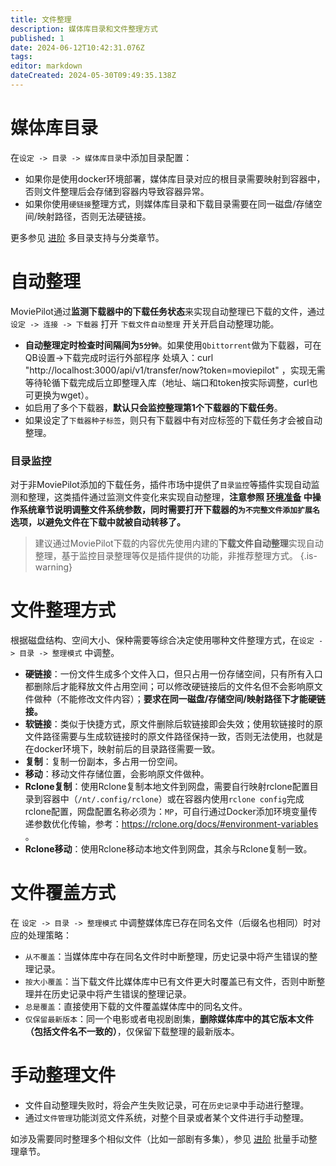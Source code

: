 ```yaml
---
title: 文件整理
description: 媒体库目录和文件整理方式
published: 1
date: 2024-06-12T10:42:31.076Z
tags: 
editor: markdown
dateCreated: 2024-05-30T09:49:35.138Z
---
```


# 媒体库目录

在`设定 -> 目录 -> 媒体库目录`中添加目录配置：
- 如果你是使用docker环境部署，媒体库目录对应的根目录需要映射到容器中，否则文件整理后会存储到容器内导致容器异常。
- 如果你使用`硬链接`整理方式，则媒体库目录和下载目录需要在同一磁盘/存储空间/映射路径，否则无法硬链接。

更多参见 [进阶](/advanced) 多目录支持与分类章节。

# 自动整理
MoviePilot通过**监测下载器中的下载任务状态**来实现自动整理已下载的文件，通过`设定 -> 连接 -> 下载器` 打开 `下载文件自动整理` 开关开启自动整理功能。
- **自动整理定时检查时间隔间为`5分钟`**。如果使用`Qbittorrent`做为下载器，可在 QB设置->下载完成时运行外部程序 处填入：curl "http://localhost:3000/api/v1/transfer/now?token=moviepilot" ，实现无需等待轮循下载完成后立即整理入库（地址、端口和token按实际调整，curl也可更换为wget）。
- 如启用了多个下载器，**默认只会监控整理第1个下载器的下载任务**。
- 如果设定了`下载器种子标签`，则只有下载器中有对应标签的下载任务才会被自动整理。

### 目录监控
对于非MoviePilot添加的下载任务，插件市场中提供了`目录监控`等插件实现自动监测和整理，这类插件通过监测文件变化来实现自动整理，**注意参照 [环境准备](/ready) 中操作系统章节说明调整文件系统参数，同时需要打开下载器的`为不完整文件添加扩展名`选项，以避免文件在下载中就被自动转移了。**

> 建议通过MoviePilot下载的内容优先使用内建的**下载文件自动整理**实现自动整理，基于监控目录整理等仅是插件提供的功能，非推荐整理方式。
{.is-warning}

# 文件整理方式

根据磁盘结构、空间大小、保种需要等综合决定使用哪种文件整理方式，在`设定 -> 目录 -> 整理模式` 中调整。

- **硬链接**：一份文件生成多个文件入口，但只占用一份存储空间，只有所有入口都删除后才能释放文件占用空间；可以修改硬链接后的文件名但不会影响原文件做种（不能修改文件内容）；**要求在同一磁盘/存储空间/映射路径下才能硬链接。**
- **软链接**：类似于快捷方式，原文件删除后软链接即会失效；使用软链接时的原文件路径需要与生成软链接时的原文件路径保持一致，否则无法使用，也就是在docker环境下，映射前后的目录路径需要一致。
- **复制**：复制一份副本，多占用一份空间。
- **移动**：移动文件存储位置，会影响原文件做种。
- **Rclone复制**：使用Rclone复制本地文件到网盘，需要自行映射rclone配置目录到容器中（`/nt/.config/rclone`）或在容器内使用`rclone config`完成rclone配置，网盘配置名称必须为：`MP`，可自行通过Docker添加环境变量传递参数优化传输，参考：https://rclone.org/docs/#environment-variables 。
- **Rclone移动**：使用Rclone移动本地文件到网盘，其余与Rclone复制一致。


# 文件覆盖方式

在 `设定 -> 目录 -> 整理模式` 中调整媒体库已存在同名文件（后缀名也相同）时对应的处理策略：

- `从不覆盖`：当媒体库中存在同名文件时中断整理，历史记录中将产生错误的整理记录。
- `按大小覆盖`：当下载文件比媒体库中已有文件更大时覆盖已有文件，否则中断整理并在历史记录中将产生错误的整理记录。
- `总是覆盖`：直接使用下载的文件覆盖媒体库中的同名文件。
- `仅保留最新版本`：同一个电影或者电视剧剧集，**删除媒体库中的其它版本文件（包括文件名不一致的）**，仅保留下载整理的最新版本。

# 手动整理文件

- 文件自动整理失败时，将会产生失败记录，可在`历史记录`中手动进行整理。
- 通过`文件管理`功能浏览文件系统，对整个目录或者某个文件进行手动整理。

如涉及需要同时整理多个相似文件（比如一部剧有多集），参见 [进阶](/advanced) 批量手动整理章节。
